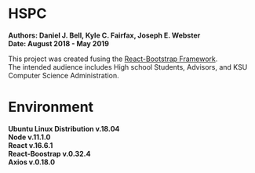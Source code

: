 # HSPC
**Authors: Daniel J. Bell, Kyle C. Fairfax, Joseph E. Webster**  
**Date: August 2018 - May 2019**

This project was created fusing the [React-Bootstrap Framework](https://react-bootstrap.github.io/).  
The intended audience includes High school Students, Advisors, and KSU Computer Science Administration.

# Environment
**Ubuntu Linux Distribution v.18.04**  
**Node v.11.1.0**  
**React v.16.6.1**  
**React-Boostrap v.0.32.4**  
**Axios v.0.18.0**  
